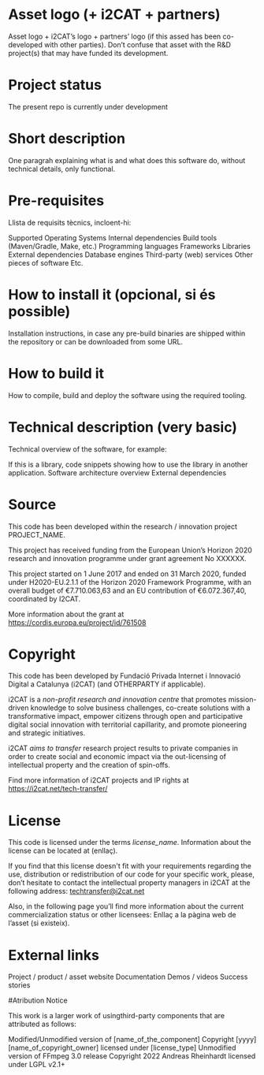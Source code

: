 # Asset logo (+ i2CAT + partners)

Asset logo + i2CAT’s logo + partners’ logo (if this assed has been co-developed with other parties). Don’t confuse that asset with the R&D project(s) that may have funded its development.

# Project status

The present repo is currently under development

# Short description

One paragrah explaining what is and what does this software do, without technical details, only functional.

# Pre-requisites

Llista de requisits tècnics, incloent-hi:

Supported Operating Systems
Internal dependencies
Build tools (Maven/Gradle, Make, etc.)
Programming languages
Frameworks
Libraries
External dependencies
Database engines
Third-party (web) services
Other pieces of software
Etc.


# How to install it (opcional, si és possible)

Installation instructions, in case any pre-build binaries are shipped within the repository or can be downloaded from some URL.

# How to build it

How to compile, build and deploy the software using the required tooling.

# Technical description (very basic)

Technical overview of the software, for example:

If this is a library, code snippets showing how to use the library in another application.
Software architecture overview 
External dependencies




# Source

This code has been developed within the research / innovation project PROJECT_NAME.

This project has received funding from the European Union’s Horizon 2020 research and innovation programme under grant agreement No XXXXXX. 

This project started on 1 June 2017 and ended on 31 March 2020, funded under H2020-EU.2.1.1 of the Horizon 2020 Framework Programme, with an overall budget of €7.710.063,63 and an EU contribution of €6.072.367,40, coordinated by I2CAT.

More information about the grant at https://cordis.europa.eu/project/id/761508

# Copyright

This code has been developed by Fundació Privada Internet i Innovació Digital a Catalunya (i2CAT) (and OTHERPARTY if applicable).

i2CAT is a *non-profit research and innovation centre* that  promotes mission-driven knowledge to solve business challenges, co-create solutions with a transformative impact, empower citizens through open and participative digital social innovation with territorial capillarity, and promote pioneering and strategic initiatives.

i2CAT *aims to transfer* research project results to private companies in order to create social and economic impact via the out-licensing of intellectual property and the creation of spin-offs.

Find more information of i2CAT projects and IP rights at https://i2cat.net/tech-transfer/

# License

This code is licensed under the terms *license_name*. Information about the license can be located at (enllaç).

If you find that this license doesn't fit with your requirements regarding the use, distribution or redistribution of our code for your specific work, please, don’t hesitate to contact the intellectual property managers in i2CAT at the following address: techtransfer@i2cat.net

Also, in the following page you’ll find more information about the current commercialization status or other licensees: Enllaç a la pàgina web de l’asset (si existeix).

# External links

Project / product / asset website
Documentation
Demos / videos
Success stories


#Atribution Notice

This work is a larger work of  usingthird-party components that are attributed as follows:

Modified/Unmodified version of [name_of_the_component] Copyright [yyyy] [name_of_copyright_owner] licensed under [license_type]
Unmodified version of FFmpeg 3.0 release Copyright 2022 Andreas Rheinhardt licensed under LGPL v2.1+
